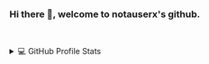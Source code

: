 <div>
  <h3>Hi there 👋, welcome to notauserx's github. </h3>
  
  <a href="https://git.io/typing-svg"><img src="https://notauserx-readme-typing-svg-mn.herokuapp.com?duration=2000&color=4778F7&lines=Full+stack+developer.;Building+things+for+the+web.;%E2%99%A5+Open+source." alt="" /></a>
  
  <br />
  
  
  <details> 
    <summary>💻 GitHub Profile Stats</summary>
    <br />
    <a href="#">
      <img align="center" src="https://github-readme-stats-notauserx.vercel.app/api?username=notauserx&count_private=true&theme=dark&show_icons=true&hide_border=true" />
    </a>
    <br />
    <a href="https://github.com/search?q=user%3Anotauserx&type=repositories">
      <img align="center" src="https://github-readme-stats-notauserx.vercel.app/api/top-langs/?username=notauserx&layout=compact&theme=dark&hide_title=true&langs_count=8&hide_border=true&card_width=400&hide=jupyter%20notebook" />
    </a>
 </details>
</div>
<!--
**notauserx/notauserx** is a ✨ _special_ ✨ repository because its `README.md` (this file) appears on your GitHub profile.

Here are some ideas to get you started:

- 🔭 I’m currently working on ...
- 🌱 I’m currently learning ...
- 👯 I’m looking to collaborate on ...
- 🤔 I’m looking for help with ...
- 💬 Ask me about ...
- 📫 How to reach me: ...
- 😄 Pronouns: ...
- ⚡ Fun fact: ...

![notauserx's GitHub stats](https://github-readme-stats-notauserx.vercel.app/api?username=notauserx&count_private=true&theme=dark&show_icons=true&hide_border=true)
  </br>
  </br>
  [![Top Langs](https://github-readme-stats-notauserx.vercel.app/api/top-langs/?username=notauserx&layout=compact&theme=dark&hide_title=true&langs_count=8&hide_border=true&card_width=600)](https://github.com/notauserx)
-->
